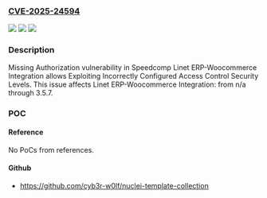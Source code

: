 ### [CVE-2025-24594](https://cve.mitre.org/cgi-bin/cvename.cgi?name=CVE-2025-24594)
![](https://img.shields.io/static/v1?label=Product&message=Linet%20ERP-Woocommerce%20Integration&color=blue)
![](https://img.shields.io/static/v1?label=Version&message=n%2Fa&color=blue)
![](https://img.shields.io/static/v1?label=Vulnerability&message=CWE-862%20Missing%20Authorization&color=brighgreen)

### Description

Missing Authorization vulnerability in Speedcomp Linet ERP-Woocommerce Integration allows Exploiting Incorrectly Configured Access Control Security Levels. This issue affects Linet ERP-Woocommerce Integration: from n/a through 3.5.7.

### POC

#### Reference
No PoCs from references.

#### Github
- https://github.com/cyb3r-w0lf/nuclei-template-collection

